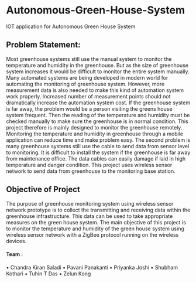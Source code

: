 # Autonomous-Green-House-System
 IOT application for Autonomous Green House System
## Problem Statement:
Most greenhouse systems still use the manual system to monitor the temperature and humidity in the greenhouse. But as the size of greenhouse system increases it would be difficult to monitor the entire system manually. Many automated systems are being developed in modern world for automating the monitoring of greenhouse system. However, more measurement data is also needed to make this kind of automation system work properly. Increased number of measurement points should not dramatically increase the automation system cost. 
If the greenhouse system is far away, the problem would be a person visiting the greens house system frequent. Then the reading of the temperature and humidity must be checked manually to make sure the greenhouse is in normal condition. This project therefore is mainly designed to monitor the greenhouse remotely. Monitoring the temperature and humidity in greenhouse through a mobile application can reduce time and make problem easy. The second problem is many greenhouse systems still use the cable to send data from sensor level to monitoring. It is difficult to install the system if the greenhouse is far away from maintenance office. The data cables can easily damage if laid in high temperature and danger condition. This project uses wireless sensor network to send data from greenhouse to the monitoring base station.

## Objective of Project 
The purpose of greenhouse monitoring system using wireless sensor network prototype is to collect the transmitting and receiving data within the greenhouse infrastructure. This data can be used to take appropriate measures on the green house system. The main objective of this project is to monitor the temperature and humidity of the green house system using wireless sensor network with a ZigBee protocol running on the wireless devices.

#### Team :
•	Chandra Kiran Saladi
•	Pavani Panakanti
•	Priyanka Joshi
•	Shubham Kothari
•	Tuhin T Das
•	Zelun Kong

